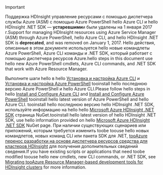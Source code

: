 > [!IMPORTANT]
> <span data-ttu-id="d9feb-101">Поддержка HDInsight управление ресурсами с помощью диспетчера службы Azure (ASM) с помощью Azure PowerShell hello Azure CLI и hello HDInsight .NET SDK — **устаревшими**и были удалены на 1 января 2017 г.</span><span class="sxs-lookup"><span data-stu-id="d9feb-101">Support for managing HDInsight resources using Azure Service Manager (ASM) through Azure PowerShell, hello Azure CLI, and hello HDInsight .NET SDK is **deprecated**, and was removed on January 1, 2017.</span></span> <span data-ttu-id="d9feb-102">Hello действия, описанные в этом документе используется hello новые командлеты Azure PowerShell, Azure CLI команды и .NET SDK, который работает с помощью диспетчера ресурсов Azure.</span><span class="sxs-lookup"><span data-stu-id="d9feb-102">hello steps in this document use hello new Azure PowerShell cmdlets, Azure CLI commands, and .NET SDK that work with Azure Resource Manager.</span></span>
> 
> <span data-ttu-id="d9feb-103">Выполните шаги hello в hello [Установка и настройка Azure CLI](../articles/cli-install-nodejs.md) и [Установка и настройка Azure PowerShell](/powershell/azureps-cmdlets-docs) tooinstall hello последнюю версию Azure PowerShell и hello Azure CLI.</span><span class="sxs-lookup"><span data-stu-id="d9feb-103">Please follow hello steps in hello [Install and Configure Azure CLI](../articles/cli-install-nodejs.md) and [Install and Configure Azure PowerShell](/powershell/azureps-cmdlets-docs) tooinstall hello latest version of Azure PowerShell and hello Azure CLI.</span></span> <span data-ttu-id="d9feb-104">tooinstall hello последнюю версию hello HDInsight .NET SDK, используйте информацию на hello hello [Microsoft Azure HDInsight .NET SDK](https://www.nuget.org/packages/Microsoft.WindowsAzure.Management.HDInsight/) страница NuGet.</span><span class="sxs-lookup"><span data-stu-id="d9feb-104">tooinstall hello latest version of hello HDInsight .NET SDK, use hello information provided on hello [Microsoft Azure HDInsight .NET SDK](https://www.nuget.org/packages/Microsoft.WindowsAzure.Management.HDInsight/) NuGet page.</span></span> <span data-ttu-id="d9feb-105">При наличии существующих сценариев или приложений, которым требуется изменить toobe toouse hello новых командлетов, новых команд CLI или пакета SDK для .NET, [tooAzure перенос разработки на основе диспетчера ресурсов средства для кластеров HDInsight](../articles/hdinsight/hdinsight-hadoop-development-using-azure-resource-manager.md) для получения дополнительных сведений сведения.</span><span class="sxs-lookup"><span data-stu-id="d9feb-105">If you have existing scripts or applications that need toobe modified toouse hello new cmdlets, new CLI commands, or .NET SDK, see [Migrating tooAzure Resource Manager-based development tools for HDInsight clusters](../articles/hdinsight/hdinsight-hadoop-development-using-azure-resource-manager.md) for more information.</span></span>
> 
> 

